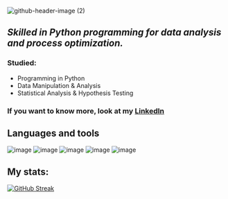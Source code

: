 
![github-header-image (2)](https://github.com/user-attachments/assets/54252ae4-cf98-451a-b599-fb6c3e7b42b0)




## _Skilled in Python programming for data analysis and process optimization._

### Studied:
* Programming in Python
* Data Manipulation & Analysis
* Statistical Analysis & Hypothesis Testing

### If you want to know more, look at my [LinkedIn](https://www.linkedin.com/in/brendacastrordz/) 
## Languages ​​and tools

![image](https://img.shields.io/badge/Python-FFD43B?style=for-the-badge&logo=python&logoColor=blue)
![image](https://img.shields.io/badge/Microsoft_Excel-217346?style=for-the-badge&logo=microsoft-excel&logoColor=white)
![image](https://img.shields.io/badge/Microsoft_Office-D83B01?style=for-the-badge&logo=microsoft-office&logoColor=white)
![image](https://img.shields.io/badge/Microsoft_PowerPoint-B7472A?style=for-the-badge&logo=microsoft-powerpoint&logoColor=white)
![image](https://img.shields.io/badge/PowerBI-F2C811?style=for-the-badge&logo=Power%20BI&logoColor=white)

## My stats:

[![GitHub Streak](https://streak-stats.demolab.com/?user=BrendaCtrd&theme=dark)](https://git.io/streak-stats)
